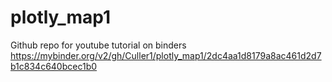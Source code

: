 # plotly_map1
Github repo for youtube tutorial on binders
https://mybinder.org/v2/gh/Culler1/plotly_map1/2dc4aa1d8179a8ac461d2d7b1c834c640bcec1b0
